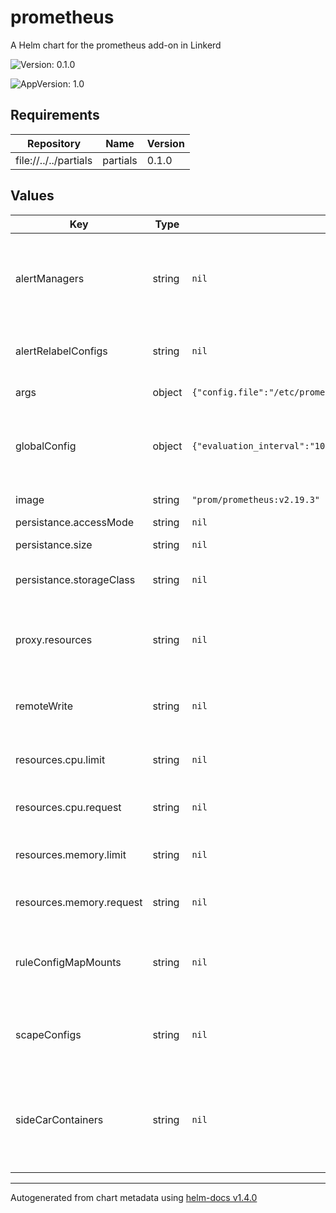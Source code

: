 # prometheus

A Helm chart for the prometheus add-on in Linkerd

![Version: 0.1.0](https://img.shields.io/badge/Version-0.1.0-informational?style=flat-square)

![AppVersion: 1.0](https://img.shields.io/badge/AppVersion-1.0-informational?style=flat-square)

## Requirements

| Repository | Name | Version |
|------------|------|---------|
| file://../../partials | partials | 0.1.0 |

## Values

| Key | Type | Default | Description |
|-----|------|---------|-------------|
| alertManagers | string | `nil` | Alertmanager instances the Prometheus server sends alerts to configured via the static_configs parameter. |
| alertRelabelConfigs | string | `nil` | Alert relabeling is applied to alerts before they are sent to the Alertmanager. |
| args | object | `{"config.file":"/etc/prometheus/prometheus.yml","log.level":"info","storage.tsdb.path":"/data","storage.tsdb.retention.time":"6h"}` | Command line options for Prometheus binary |
| globalConfig | object | `{"evaluation_interval":"10s","scrape_interval":"10s","scrape_timeout":"10s"}` | The global configuration specifies parameters that are valid in all other configuration contexts. |
| image | string | `"prom/prometheus:v2.19.3"` | Docker image for the prometheus instance |
| persistance.accessMode | string | `nil` | PVC access mode. |
| persistance.size | string | `nil` | Prometheus data volume size. |
| persistance.storageClass | string | `nil` | Storage class used to create prometheus data PV. |
| proxy.resources | string | `nil` | CPU and Memory resources required by proxy injected into prometheus pod (see global.proxy.resources for sub-fields) |
| remoteWrite | string | `nil` | Allows transparently sending samples to an endpoint. Mostly used for long term storage. |
| resources.cpu.limit | string | `nil` | Maximum amount of CPU units that the prometheus container can use |
| resources.cpu.request | string | `nil` | Amount of CPU units that the prometheus container requests |
| resources.memory.limit | string | `nil` | Maximum amount of memory that prometheus container can use |
| resources.memory.request | string | `nil` | Amount of memory that the prometheus container requests |
| ruleConfigMapMounts | string | `nil` | Alerting/recording rule ConfigMap mounts (sub-path names must end in ´_rules.yml´ or ´_rules.yaml´) |
| scapeConfigs | string | `nil` | A scrapeConfigs section specifies a set of targets and parameters describing how to scrape them. |
| sideCarContainers | string | `nil` | A sidecarContainers section specifies a list of secondary containers to run in the prometheus pod e.g. to export data to non-prometheus systems |

----------------------------------------------
Autogenerated from chart metadata using [helm-docs v1.4.0](https://github.com/norwoodj/helm-docs/releases/v1.4.0)
